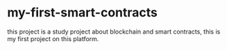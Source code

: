 # my-first-smart-contracts
this project is a study project about blockchain and smart contracts, this is my first project on this platform. 
